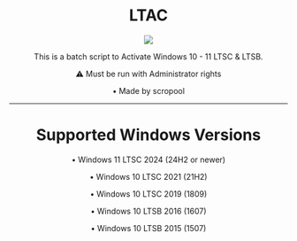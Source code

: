 <h1 align="center">LTAC</h1>
<p align="center">
  <img src="https://badgen.net/badge/icon/windows?icon=windows&label">
</p>
<p align="center">This is a batch script to Activate Windows 10 - 11 LTSC & LTSB.</p>
<p align="center">⚠️ Must be run with Administrator rights</p>
<p align="center">• Made by scropool</p>
<hr>

<h1 align="center">Supported Windows Versions</h1>
<p align="center">• Windows 11 LTSC 2024 (24H2 or newer)</p>
<p align="center">• Windows 10 LTSC 2021 (21H2)</p>
<p align="center">• Windows 10 LTSC 2019 (1809)</p>
<p align="center">• Windows 10 LTSB 2016 (1607)</p>
<p align="center">• Windows 10 LTSB 2015 (1507)</p>
